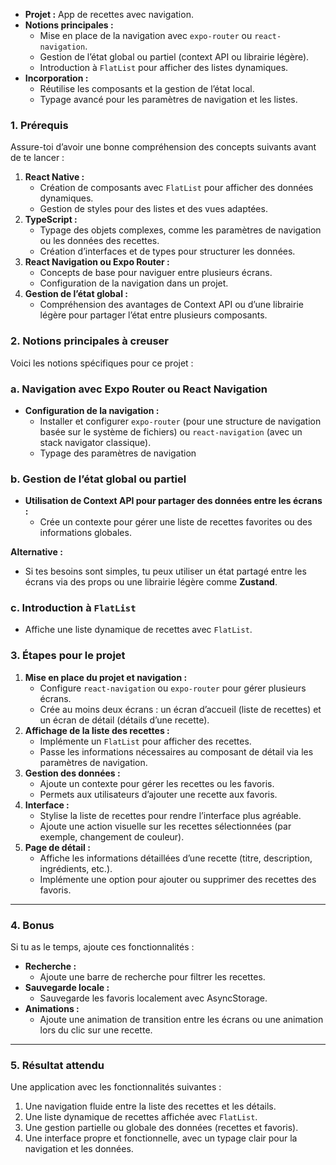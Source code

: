 - **Projet :** App de recettes avec navigation.
- **Notions principales :**
  - Mise en place de la navigation avec `expo-router` ou `react-navigation`.
  - Gestion de l’état global ou partiel (context API ou librairie légère).
  - Introduction à `FlatList` pour afficher des listes dynamiques.
- **Incorporation :**
  - Réutilise les composants et la gestion de l’état local.
  - Typage avancé pour les paramètres de navigation et les listes.

### **1. Prérequis**

Assure-toi d’avoir une bonne compréhension des concepts suivants avant de te lancer :

1. **React Native :**
   - Création de composants avec `FlatList` pour afficher des données dynamiques.
   - Gestion de styles pour des listes et des vues adaptées.
2. **TypeScript :**
   - Typage des objets complexes, comme les paramètres de navigation ou les données des recettes.
   - Création d’interfaces et de types pour structurer les données.
3. **React Navigation ou Expo Router :**
   - Concepts de base pour naviguer entre plusieurs écrans.
   - Configuration de la navigation dans un projet.
4. **Gestion de l’état global :**
   - Compréhension des avantages de Context API ou d’une librairie légère pour partager l’état entre plusieurs composants.

### **2. Notions principales à creuser**

Voici les notions spécifiques pour ce projet :

### **a. Navigation avec Expo Router ou React Navigation**

- **Configuration de la navigation :**
  - Installer et configurer `expo-router` (pour une structure de navigation basée sur le système de fichiers) ou `react-navigation` (avec un stack navigator classique).
  - Typage des paramètres de navigation

### **b. Gestion de l’état global ou partiel**

- **Utilisation de Context API pour partager des données entre les écrans :**
  - Crée un contexte pour gérer une liste de recettes favorites ou des informations globales.

**Alternative :**

- Si tes besoins sont simples, tu peux utiliser un état partagé entre les écrans via des props ou une librairie légère comme **Zustand**.

### **c. Introduction à `FlatList`**

- Affiche une liste dynamique de recettes avec `FlatList`.

### **3. Étapes pour le projet**

1. **Mise en place du projet et navigation :**
   - Configure `react-navigation` ou `expo-router` pour gérer plusieurs écrans.
   - Crée au moins deux écrans : un écran d’accueil (liste de recettes) et un écran de détail (détails d’une recette).
2. **Affichage de la liste des recettes :**
   - Implémente un `FlatList` pour afficher des recettes.
   - Passe les informations nécessaires au composant de détail via les paramètres de navigation.
3. **Gestion des données :**
   - Ajoute un contexte pour gérer les recettes ou les favoris.
   - Permets aux utilisateurs d’ajouter une recette aux favoris.
4. **Interface :**
   - Stylise la liste de recettes pour rendre l’interface plus agréable.
   - Ajoute une action visuelle sur les recettes sélectionnées (par exemple, changement de couleur).
5. **Page de détail :**
   - Affiche les informations détaillées d’une recette (titre, description, ingrédients, etc.).
   - Implémente une option pour ajouter ou supprimer des recettes des favoris.

---

### **4. Bonus**

Si tu as le temps, ajoute ces fonctionnalités :

- **Recherche :**
  - Ajoute une barre de recherche pour filtrer les recettes.
- **Sauvegarde locale :**
  - Sauvegarde les favoris localement avec AsyncStorage.
- **Animations :**
  - Ajoute une animation de transition entre les écrans ou une animation lors du clic sur une recette.

---

### **5. Résultat attendu**

Une application avec les fonctionnalités suivantes :

1. Une navigation fluide entre la liste des recettes et les détails.
2. Une liste dynamique de recettes affichée avec `FlatList`.
3. Une gestion partielle ou globale des données (recettes et favoris).
4. Une interface propre et fonctionnelle, avec un typage clair pour la navigation et les données.
